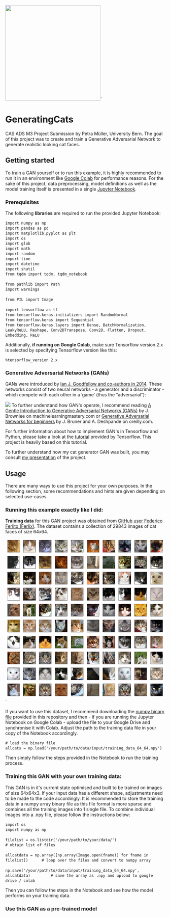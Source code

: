 

<img src="training.gif" width="300" height="300" />`

# GeneratingCats
CAS ADS M3 Project Submission by Petra Müller, University Bern.
The goal of this project was to create and train a Generative Adversarial Network to generate realistic looking cat faces.


## Getting started

To train a GAN yourself or to run this example, it is highly recommended to run it in an environment like [Google Colab](https://colab.research.google.com) for performance reasons. 
For the sake of this project, data preprocessing, model definitions as well as the model training itself is presented in a single [Jupyter Notebook](https://github.com/pmuellerCAS/GeneratingCats/blob/code/Mueller_generating_cats.ipynb). 

### Prerequisites
The following **libraries** are required to run the provided Jupyter Notebook:
```
import numpy as np 
import pandas as pd 
import matplotlib.pyplot as plt
import os
import glob
import math
import random
import time
import datetime
import shutil
from tqdm import tqdm, tqdm_notebook

from pathlib import Path
import warnings

from PIL import Image

import tensorflow as tf
from tensorflow.keras.initializers import RandomNormal
from tensorflow.keras import Sequential
from tensorflow.keras.layers import Dense, BatchNormalization, LeakyReLU, Reshape, Conv2DTranspose, Conv2D, Flatten, Dropout, Embedding, ReLU
```
Additionally, **if running on Google Colab**, make sure Tensorflow version 2.x is selected by specifying Tensorflow version like this:
```
%tensorflow_version 2.x 
```
### Generative Adversarial Networks (GANs)
GANs were introduced by [Ian J. Goodfellow and co-authors in 2014](https://arxiv.org/abs/1406.2661). These networks
consist of two neural networks - a generator and a discriminator - which compete with
each other in a ’game’ (thus the “adversarial”):

![](https://www.oreilly.com/content/wp-content/uploads/sites/2/2019/06/GAN_Overall-7319eab235d83fe971fb769f62cbb15d.png)
To further understand how GAN's operate, I recommend reading [A Gentle Introduction to Generative Adversarial Networks (GANs)](https://machinelearningmastery.com/what-are-generative-adversarial-networks-gans/) by J. Brownlee on machinelearningmastery.com or [Generative Adversarial Networks for beginners](https://www.oreilly.com/content/generative-adversarial-networks-for-beginners/) by J. Bruner and A. Deshpande on oreilly.com. 

For further information about how to implement GAN's in Tensorflow and Python, please take a look at the [tutorial](https://www.tensorflow.org/tutorials/generative/dcgan) provided by Tensorflow. This project is heavily based on this tutorial. 

To further understand how my cat generator GAN was built, you may consult [my presentation](https://github.com/pmuellerCAS/GeneratingCats/blob/readme/MUELLER_GeneratingCats.pdf) of the project.

## Usage

There are many ways to use this project for your own purposes. In the following section, some recommendations and hints are given depending on selected use-cases. 

### Running this example exactly like I did:

**Training data** for this GAN project was obtained from [GitHub user Federico Ferlito (Ferlix)](https://github.com/Ferlix/Cat-faces-dataset). The dataset contains a collection of 29843 images of cat faces of size 64x64. 

<img src="training_examples.png" width="500" height="500" />`

If you want to use this dataset, I recommend downloading the [numpy binary file](https://github.com/pmuellerCAS/GeneratingCats/blob/master/training_data_64_64.npy) provided in this repository and then - if you are running the Jupyter Notebook on Google Colab - upload the file to your Google Drive and synchronise it with Colab. Adjust the path to the training data file in your copy of the Notebook accordingly. 

```
# load the binary file
allcats = np.load('/your/path/to/data/input/training_data_64_64.npy')
```
Then simply follow the steps provided in the Notebook to run the training process. 

### Training this GAN with your own training data:

This GAN is in it's current state optimised and built to be trained on images of size 64x64x3. If your input data has a different shape, adjustments need to be made to the code accordingly. 
It is recommended to store the training data in a numpy array binary file as this file format is more sparse and combines all the training images into 1 single file. 
To combine individual images into a .npy file, please follow the instructions below:
```
import os
import numpy as np

filelist = os.listdir('/your/path/to/your/data/')                               # obtain list of files

allcatdata = np.array([np.array(Image.open(fname)) for fname in filelist])      # loop over the files and convert to numpy array

np.save('/your/path/to/data/input/training_data_64_64.npy', allcatdata)         # save the array as .npy and upload to google drive / colab
```
Then you can follow the steps in the Notebook and see how the model performs on your training data.

### Use this GAN as a pre-trained model




